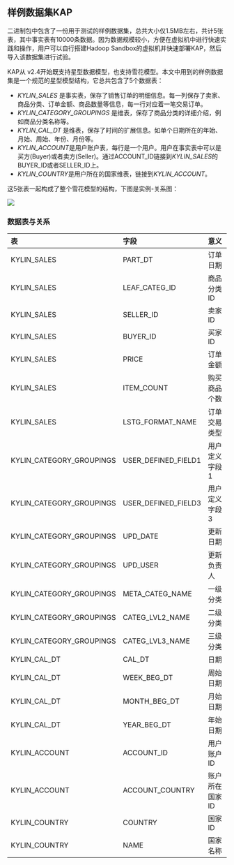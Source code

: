 ## 样例数据集KAP
二进制包中包含了一份用于测试的样例数据集，总共大小仅1.5MB左右，共计5张表，其中事实表有10000条数据。因为数据规模较小，方便在虚拟机中进行快速实践和操作，用户可以自行搭建Hadoop Sandbox的虚拟机并快速部署KAP，然后导入该数据集进行试验。

KAP从 v2.4开始既支持星型数据模型，也支持雪花模型。本文中用到的样例数据集是一个规范的星型模型结构，它总共包含了5个数据表：

- *KYLIN_SALES* 是事实表，保存了销售订单的明细信息。每一列保存了卖家、商品分类、订单金额、商品数量等信息，每一行对应着一笔交易订单。
- *KYLIN_CATEGORY_GROUPINGS* 是维表，保存了商品分类的详细介绍，例如商品分类名称等。
- *KYLIN_CAL_DT* 是维表，保存了时间的扩展信息。如单个日期所在的年始、月始、周始、年份、月份等。
- *KYLIN_ACCOUNT*是用户账户表，每行是一个用户。用户在事实表中可以是买方(Buyer)或者卖方(Seller)。通过ACCOUNT_ID链接到*KYLIN_SALES*的BUYER_ID或者SELLER_ID上。
- *KYLIN_COUNTRY*是用户所在的国家维表，链接到*KYLIN_ACCOUNT*。



这5张表一起构成了整个雪花模型的结构，下图是实例-关系图：

![](images/dataset_1.png)

### 数据表与关系


| 表                        | 字段                  | 意义       |
| :----------------------- | :------------------ | :------- |
| KYLIN_SALES              | PART_DT             | 订单日期     |
| KYLIN_SALES              | LEAF_CATEG_ID       | 商品分类ID   |
| KYLIN_SALES              | SELLER_ID           | 卖家ID     |
| KYLIN_SALES              | BUYER_ID            | 买家ID     |
| KYLIN_SALES              | PRICE               | 订单金额     |
| KYLIN_SALES              | ITEM_COUNT          | 购买商品个数   |
| KYLIN_SALES              | LSTG_FORMAT_NAME    | 订单交易类型   |
| KYLIN_CATEGORY_GROUPINGS | USER_DEFINED_FIELD1 | 用户定义字段1  |
| KYLIN_CATEGORY_GROUPINGS | USER_DEFINED_FIELD3 | 用户定义字段3  |
| KYLIN_CATEGORY_GROUPINGS | UPD_DATE            | 更新日期     |
| KYLIN_CATEGORY_GROUPINGS | UPD_USER            | 更新负责人    |
| KYLIN_CATEGORY_GROUPINGS | META_CATEG_NAME     | 一级分类     |
| KYLIN_CATEGORY_GROUPINGS | CATEG_LVL2_NAME     | 二级分类     |
| KYLIN_CATEGORY_GROUPINGS | CATEG_LVL3_NAME     | 三级分类     |
| KYLIN_CAL_DT             | CAL_DT              | 日期       |
| KYLIN_CAL_DT             | WEEK_BEG_DT         | 周始日期     |
| KYLIN_CAL_DT             | MONTH_BEG_DT        | 月始日期     |
| KYLIN_CAL_DT             | YEAR_BEG_DT         | 年始日期     |
| KYLIN_ACCOUNT            | ACCOUNT_ID          | 用户账户ID   |
| KYLIN_ACCOUNT            | ACCOUNT_COUNTRY     | 账户所在国家ID |
| KYLIN_COUNTRY            | COUNTRY             | 国家ID     |
| KYLIN_COUNTRY            | NAME                | 国家名称     |
